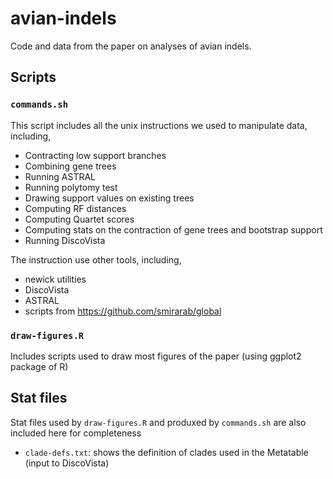 # avian-indels

Code and data from the paper on analyses of avian indels. 

## Scripts

### `commands.sh`

This script includes all the unix instructions we used to manipulate data, including, 

* Contracting low support branches
* Combining gene trees
* Running ASTRAL
* Running polytomy test
* Drawing support values on existing trees
* Computing RF distances
* Computing Quartet scores 
* Computing stats on the contraction of gene trees and bootstrap support
* Running DiscoVista

The instruction use other tools, including,
* newick utilities
* DiscoVista
* ASTRAL
* scripts from https://github.com/smirarab/global


### `draw-figures.R`

Includes scripts used to draw most figures of the paper (using ggplot2 package of R)


## Stat files

Stat files used by `draw-figures.R` and produxed by `commands.sh` are also included here for completeness 

- `clade-defs.txt`: shows the definition of clades used in the Metatable (input to DiscoVista) 
